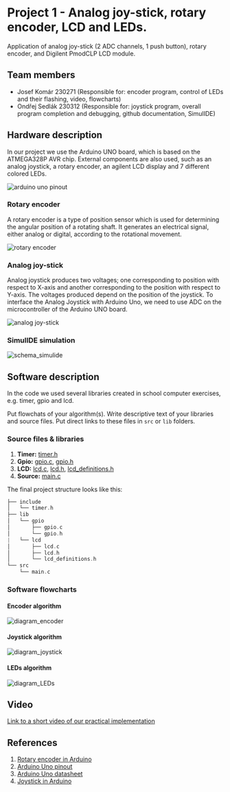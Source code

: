 # Project 1 - Analog joy-stick, rotary encoder, LCD and LEDs.

Application of analog joy-stick (2 ADC channels, 1 push button), rotary encoder, and Digilent PmodCLP LCD module.


## Team members

   * Josef Komár 230271 (Responsible for: encoder program, control of LEDs and their flashing, video, flowcharts)
   * Ondřej Sedlák 230312 (Responsible for: joystick program, overall program completion and debugging, github documentation, SimulIDE)

## Hardware description

In our project we use the Arduino UNO board, which is based on the ATMEGA328P AVR chip. External components are also used, such as an analog joystick, a rotary encoder, an agilent LCD display and 7 different colored LEDs.

![arduino uno pinout](images/arduino_pinout.png)

### Rotary encoder

A rotary encoder is a type of position sensor which is used for determining the angular position of a rotating shaft. It generates an electrical signal, either analog or digital, according to the rotational movement.

![rotary encoder](images/encoder.jpg)

### Analog joy-stick

Analog joystick produces two voltages; one corresponding to position with respect to X-axis and another corresponding to the position with respect to Y-axis. The voltages produced depend on the position of the joystick.
To interface the Analog Joystick with Arduino Uno, we need to use ADC on the microcontroller of the Arduino UNO board.

![analog joy-stick](images/joystick.jpg)

### SimulIDE simulation

![schema_simulide](images/schema_simulide.png)

## Software description

In the code we used several libraries created in school computer exercises, e.g. timer, gpio and lcd.

Put flowchats of your algorithm(s). Write descriptive text of your libraries and source files. Put direct links to these files in `src` or `lib` folders.

### Source files & libraries

 1. **Timer:** [timer.h](https://github.com/xsedla1y/digital-electronics-2/blob/main/Project1/include/timer.h)
 2. **Gpio:** [gpio.c](https://github.com/xsedla1y/digital-electronics-2/blob/main/Project1/lib/gpio/gpio.c), [gpio.h](https://github.com/xsedla1y/digital-electronics-2/blob/main/Project1/lib/gpio/gpio.h)
 3. **LCD:** [lcd.c](https://github.com/xsedla1y/digital-electronics-2/blob/main/Project1/lib/lcd/lcd.c), [lcd.h](https://github.com/xsedla1y/digital-electronics-2/blob/main/Project1/lib/lcd/lcd.h), [lcd_definitions.h](https://github.com/xsedla1y/digital-electronics-2/blob/main/Project1/lib/lcd/lcd_definitions.h)
 4. **Source:** [main.c](https://github.com/xsedla1y/digital-electronics-2/blob/main/Project1/src/main.c)

  The final project structure looks like this:
   ```c
   ├── include
   │   └── timer.h
   ├── lib
   │   └── gpio
   │       ├── gpio.c
   │       └── gpio.h
   |   └── lcd
   │       ├── lcd.c
   │       ├── lcd.h
   │       └── lcd_definitions.h
   └── src
       └── main.c
   ```

### Software flowcharts

#### Encoder algorithm
![diagram_encoder](images/project_encoder.svg)

#### Joystick algorithm
![diagram_joystick](images/project_joystick.svg)

#### LEDs algorithm
![diagram_LEDs](images/project_LEDS.svg)

## Video

[Link to a short video of our practical implementation](https://www.youtube.com/watch?v=qSR6gQtcMVg)

## References

1. [Rotary encoder in Arduino](https://howtomechatronics.com/tutorials/arduino/rotary-encoder-works-use-arduino/)
2. [Arduino Uno pinout](https://docs.arduino.cc/hardware/uno-rev3)
3. [Arduino Uno datasheet](https://docs.arduino.cc/static/581ef7a3be69646a3f9eb4f6e2575548/A000066-datasheet.pdf)
4. [Joystick in Arduino](https://www.electronicwings.com/arduino/analog-joystick-interfacing-with-arduino-uno)
